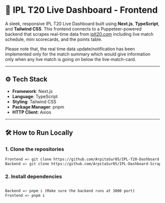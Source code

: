 # 🏏 IPL T20 Live Dashboard - Frontend

A sleek, responsive IPL T20 Live Dashboard built using **Next.js**, **TypeScript**, and **Tailwind CSS**. This frontend connects to a Puppeteer-powered backend that scrapes real-time data from [iplt20.com](https://www.iplt20.com) including live match schedule, mini scorecards, and the points table.

Please note that, the real time data update/notification has been implemented only for the match summary which would give information only when any live match is going on below the live-match-card.

---

## ⚙️ Tech Stack

- **Framework**: Next.js
- **Language**: TypeScript
- **Styling**: Tailwind CSS
- **Package Manager**: pnpm
- **HTTP Client**: Axios

---

## 🛠 How to Run Locally

### 1. Clone the repositories

```bash
Frontend => git clone https://github.com/ArpitaSur05/IPL-T20-Dashboard-Frontend.git
Backend => git clone https://github.com/ArpitaSur05/IPL-Dashboard-Scraping.git
```

### 2. Install dependencies

```bash

Backend => pnpm i (Make sure the backend runs at 3000 port)
Frontend => pnpm i

```
